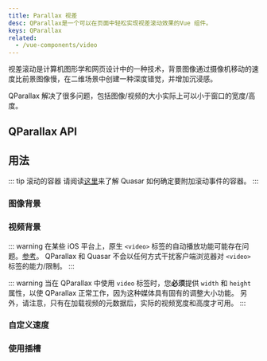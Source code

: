 ```yaml
---
title: Parallax 视差
desc: QParallax是一个可以在页面中轻松实现视差滚动效果的Vue 组件。
keys: QParallax
related:
  - /vue-components/video
---
```


视差滚动是计算机图形学和网页设计中的一种技术，背景图像通过摄像机移动的速度比前景图像慢，在二维场景中创建一种深度错觉，并增加沉浸感。

QParallax 解决了很多问题，包括图像/视频的大小实际上可以小于窗口的宽度/高度。

## QParallax API

<doc-api file="QParallax" />

## 用法

::: tip 滚动的容器
请阅读[这里](/vue-components/scroll-observer#确定滚动的容器)来了解 Quasar 如何确定要附加滚动事件的容器。
:::

### 图像背景

<doc-example title="图像背景" file="QParallax/Image" />

### 视频背景

::: warning
在某些 iOS 平台上，原生 `<video>` 标签的自动播放功能可能存在问题。[参考](https://webkit.org/blog/6784/new-video-policies-for-ios/)。 QParallax 和 Quasar 不会以任何方式干扰客户端浏览器对 `<video>` 标签的能力/限制。
:::

::: warning
当在 QParallax 中使用 `video` 标签时，您**必须**提供 `width` 和 `height` 属性，以使 QParallax 正常工作，因为这种媒体具有固有的调整大小功能。 另外，请注意，只有在加载视频的元数据后，实际的视频宽度和高度才可用。
:::

<doc-example title="自定义视频背景高度" file="QParallax/Video" />

### 自定义速度

<doc-example title="自定义速度" file="QParallax/Speed" />

### 使用插槽

<doc-example title="使用插槽" file="QParallax/ScopedSlot" />
